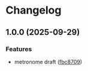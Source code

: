 # Changelog

## 1.0.0 (2025-09-29)


### Features

* metronome draft ([fbc8709](https://github.com/cyck/music-tools/commit/fbc8709a62b76c4fd14d1f6115cc73bd6409b98c))
